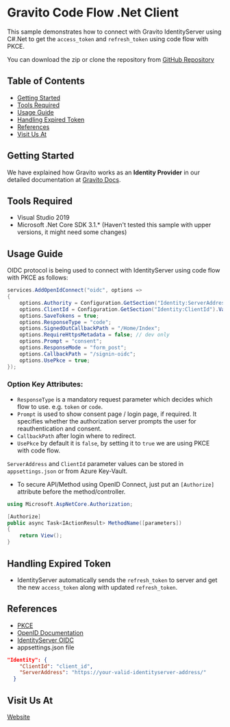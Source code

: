 # Gravito Code Flow .Net Client

This sample demonstrates how to connect with Gravito IdentityServer using C#.Net to get the `access_token` and `refresh_token` using code flow with PKCE.

You can download the zip or clone the repository from [GitHub Repository]

## Table of Contents
- [Getting Started](#getting-started)
- [Tools Required](#tools-required)
- [Usage Guide](#usage-guide)
- [Handling Expired Token](#handling-expired-token)
- [References](#references)
- [Visit Us At](#visit-us-at)

## Getting Started

We have explained how Gravito works as an **Identity Provider** in our detailed documentation at [Gravito Docs].

## Tools Required

* Visual Studio 2019
* Microsoft .Net Core SDK 3.1.* (Haven't tested this sample with upper versions, it might need some changes)

## Usage Guide

OIDC protocol is being used to connect with IdentityServer using code flow with PKCE as follows:

```c#
services.AddOpenIdConnect("oidc", options =>
{
    options.Authority = Configuration.GetSection("Identity:ServerAddress").Value;
    options.ClientId = Configuration.GetSection("Identity:ClientId").Value;
    options.SaveTokens = true;
    options.ResponseType = "code";
    options.SignedOutCallbackPath = "/Home/Index";
    options.RequireHttpsMetadata = false; // dev only
    options.Prompt = "consent";
    options.ResponseMode = "form_post";
    options.CallbackPath = "/signin-oidc";
    options.UsePkce = true;
});
```
### Option Key Attributes:

* `ResponseType` is a mandatory request parameter which decides which flow to use. e.g. `token` or `code`.
* `Prompt` is used to show consent page / login page, if required.
It specifies whether the authorization server prompts the user for reauthentication and consent.
* `CallbackPath` after login where to redirect.
* `UsePkce` by default it is `false`, by setting it to `true` we are using PKCE with code flow.

`ServerAddress` and `ClientId` parameter values can be stored in `appsettings.json` or from Azure Key-Vault.

* To secure API/Method using OpenID Connect, just put an `[Authorize]` attribute before the method/controller.
```c#
using Microsoft.AspNetCore.Authorization;

[Authorize]
public async Task<IActionResult> MethodName([parameters])
{
    return View();
}
```

## Handling Expired Token
* IdentityServer automatically sends the `refresh_token` to server and get the new `access_token` along with updated `refresh_token`.

## References
* [PKCE]
* [OpenID Documentation]
* [IdentityServer OIDC]
* appsettings.json file
```json
"Identity": {
    "ClientId": "client_id",
    "ServerAddress": "https://your-valid-identityserver-address/"
  }
```

## Visit Us At
[Website]

[//]: # (HyperLinks)

[Website]: https://www.gravito.net
[Gravito Docs]: https://docs.gravito.net/gravito-identity-provider/getting-started
[GitHub Repository]: https://github.com/GravitoLtd/gravito-ciam-client-dotnet
[OpenID Documentation]: https://openid.net/developers/specs/
[IdentityServer OIDC]: https://docs.identityserver.io/en/release/quickstarts/3_interactive_login.html
[PKCE]: https://oauth.net/2/pkce/
